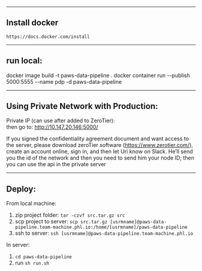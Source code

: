 ---------------------------------------
Install docker
---------------------------------------
    https://docs.docker.com/install

---------------------------------------
run local:  
---------------------------------------
docker image build -t paws-data-pipeline .
docker container run --publish 5000:5555 --name pdp -d paws-data-pipeline

---------------------------------------

Using Private Network with Production:
---------------------------------------
Private IP (can use after added to ZeroTier):    
then go to: http://10.147.20.146:5000/

If you signed the confidentiality agreement document and want access to the server, please download zeroTier software (https://www.zerotier.com/), create an account online, sign in, and then let Uri know on Slack. He’ll send you the id of the network and then you need to send him your node ID; then you can use the api in the private server

---------------------------------------
Deploy:
---------------------------------------
From local machine:
1. zip project folder: `tar -czvf src.tar.gz src`
2. scp project to server: `scp src.tar.gz [usrmname]@paws-data-pipeline.team-machine.phl.io:/home/[usrmname]/paws-data-pipeline`
3. ssh to server: `ssh [usrmname]@paws-data-pipeline.team-machine.phl.io`

In server:
1. `cd paws-data-pipeline`
2. run `sh run.sh`
